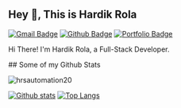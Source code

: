 ## Hey 👋, This is Hardik Rola
[![Gmail Badge](https://img.shields.io/badge/-hrsautomation20@gmail.com-c14438?style=flat&logo=Gmail&logoColor=white&link=mailto:hrsautomation20@gmail.com)](mailto:hrsautomation20@gmail.com) [![Github Badge](https://img.shields.io/badge/-hrsautomation20-grey?style=flat&logo=github&logoColor=white&link=https://github.com/hrsautomation20/)](https://www.github.com/hrsautomation20/) [![Portfolio Badge](https://img.shields.io/badge/portfolio-web-blue?style=flat&link=https://github.com/hrsautomation20/)](https://github.com/hrsautomation20/) <p align='left'>Hi There! I'm Hardik Rola, a Full-Stack Developer.

</p>
## Some of my Github Stats
<p align=left> <img src=https://komarev.com/ghpvc/?username=hrsautomation20 alt=hrsautomation20 /> </p>

[![Github stats](https://github-readme-stats.vercel.app/api?username=hrsautomation20&show_icons=true&include_all_commits=true)](https://github.com/hrsautomation20/github-readme-stats)
[![Top Langs](https://github-readme-stats.vercel.app/api/top-langs/?username=hrsautomation20&layout=compact)](https://github.com/hrsautomation20/github-readme-stats)
